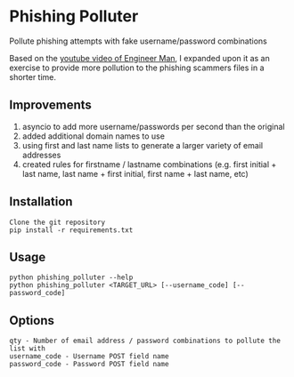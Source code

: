 # Phishing Polluter
Pollute phishing attempts with fake username/password combinations

Based on the [youtube video of Engineer Man](https://www.youtube.com/watch?v=UtNYzv8gLbs), I expanded upon it as an exercise to provide more pollution to the phishing scammers files in a shorter time.

## Improvements
1. asyncio to add more username/passwords per second than the original
2. added additional domain names to use
3. using first and last name lists to generate a larger variety of email addresses
4. created rules for firstname / lastname combinations (e.g. first initial + last name, last name + first initial, first name + last name, etc)

## Installation
```
Clone the git repository
pip install -r requirements.txt
```

## Usage
```console
python phishing_polluter --help
python phishing_polluter <TARGET_URL> [--username_code] [--password_code]
```

## Options
```
qty - Number of email address / password combinations to pollute the list with
username_code - Username POST field name
password_code - Password POST field name
```
